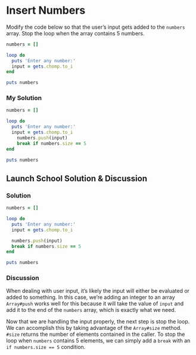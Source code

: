 # Insert Numbers
Modify the code below so that the user’s input gets added to the `numbers` array. Stop the loop when the array contains 5 numbers.

```rb
numbers = []

loop do
  puts 'Enter any number:'
  input = gets.chomp.to_i
end

puts numbers
```

### My Solution

```rb 
numbers = []

loop do
  puts 'Enter any number:'
  input = gets.chomp.to_i
	numbers.push(input)
	break if numbers.size == 5
end

puts numbers
```

## Launch School Solution & Discussion
### Solution

```rb
numbers = []

loop do
  puts 'Enter any number:'
  input = gets.chomp.to_i

  numbers.push(input)
  break if numbers.size == 5
end

puts numbers
```

### Discussion

When dealing with user input, it’s likely the input will either be evaluated or added to something. In this case, we’re adding an integer to an array `Array#push` works well for this because it will take the value of `input` and add it to the end of the `numbers` array, which is exactly what we need.

Now that we are handling the input properly, the next step is stop the loop. We can accomplish this by taking advantage of the `Array#size` method. `#size` returns the number of elements contained in the caller. To stop the loop when `numbers` contains 5 elements, we can simply add a `break` with an `if numbers.size == 5` condition.